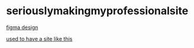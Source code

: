 # seriouslymakingmyprofessionalsite


[figma design](https://www.figma.com/file/VzZ1dotNEo6Zq8ji1G2VOe/seriouslymakingprofessionalsite?node-id=0%3A1)



[used to have a site like this](https://davidrudnick.org/)